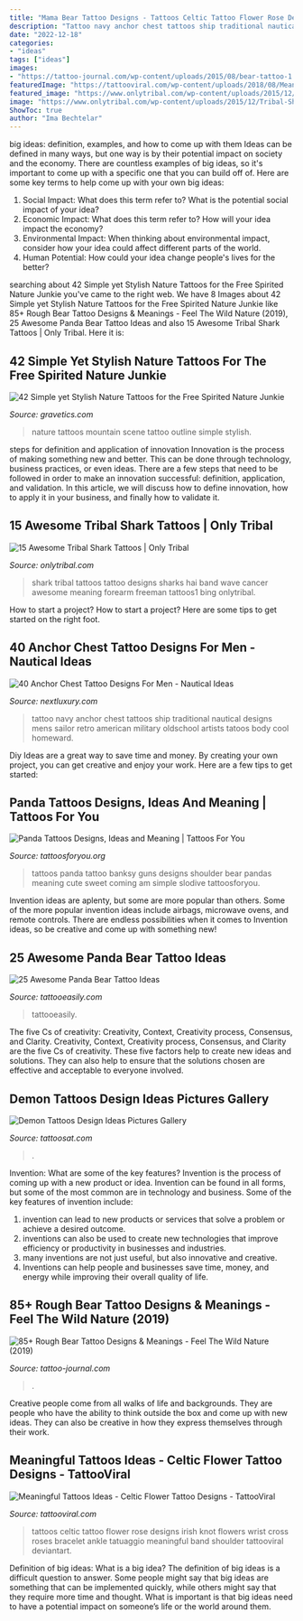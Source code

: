 ```yaml
---
title: "Mama Bear Tattoo Designs - Tattoos Celtic Tattoo Flower Rose Designs Irish Knot Flowers Wrist Cross Roses Bracelet Ankle Tatuaggio Meaningful Band Shoulder Tattooviral Deviantart"
description: "Tattoo navy anchor chest tattoos ship traditional nautical designs mens sailor retro american military oldschool artists tatoos body cool homeward"
date: "2022-12-18"
categories:
- "ideas"
tags: ["ideas"]
images:
- "https://tattoo-journal.com/wp-content/uploads/2015/08/bear-tattoo-1.jpg"
featuredImage: "https://tattooviral.com/wp-content/uploads/2018/08/Meaningful-Tattoos-Ideas-Celtic-Flower-Tattoo-Designs.jpg"
featured_image: "https://www.onlytribal.com/wp-content/uploads/2015/12/Tribal-Shark-Tattoos.jpg"
image: "https://www.onlytribal.com/wp-content/uploads/2015/12/Tribal-Shark-Tattoos.jpg"
ShowToc: true
author: "Ima Bechtelar"
---
```



big ideas: definition, examples, and how to come up with them
Ideas can be defined in many ways, but one way is by their potential impact on society and the economy. There are countless examples of big ideas, so it's important to come up with a specific one that you can build off of. Here are some key terms to help come up with your own big ideas:
1. Social Impact: What does this term refer to? What is the potential social impact of your idea?  
2. Economic Impact: What does this term refer to? How will your idea impact the economy?  
3. Environmental Impact: When thinking about environmental impact, consider how your idea could affect different parts of the world. 
4. Human Potential: How could your idea change people's lives for the better?

	

		
searching about 42 Simple yet Stylish Nature Tattoos for the Free Spirited Nature Junkie you've came to the right web. We have 8 Images about 42 Simple yet Stylish Nature Tattoos for the Free Spirited Nature Junkie like 85+ Rough Bear Tattoo Designs &amp; Meanings - Feel The Wild Nature (2019), 25 Awesome Panda Bear Tattoo Ideas and also 15 Awesome Tribal Shark Tattoos | Only Tribal. Here it is:
		
    
## 42 Simple Yet Stylish Nature Tattoos For The Free Spirited Nature Junkie

<img loading=lazy src="https://www.gravetics.com/wp-content/uploads/2017/08/A-great-mountain-scene-that-needs-no-outline..jpg" onerror="this.onerror=null;this.src='https://tse2.mm.bing.net/th?id=OIP.r5twdzaDS0zQm46lyYazZAHaLK&amp;pid=15.1';" alt="42 Simple yet Stylish Nature Tattoos for the Free Spirited Nature Junkie">

_Source: gravetics.com_

>nature tattoos mountain scene tattoo outline simple stylish. 

	

steps for definition and application of innovation
Innovation is the process of making something new and better. This can be done through technology, business practices, or even ideas. There are a few steps that need to be followed in order to make an innovation successful: definition, application, and validation. In this article, we will discuss how to define innovation, how to apply it in your business, and finally how to validate it.

    
## 15 Awesome Tribal Shark Tattoos | Only Tribal

<img loading=lazy src="https://www.onlytribal.com/wp-content/uploads/2015/12/Tribal-Shark-Tattoos.jpg" onerror="this.onerror=null;this.src='https://tse2.mm.bing.net/th?id=OIP.6vKT5f5QPEqO_3fAbmiVRwHaJ3&amp;pid=15.1';" alt="15 Awesome Tribal Shark Tattoos | Only Tribal">

_Source: onlytribal.com_

>shark tribal tattoos tattoo designs sharks hai band wave cancer awesome meaning forearm freeman tattoos1 bing onlytribal. 

	

How to start a project?
How to start a project? Here are some tips to get started on the right foot.

    
## 40 Anchor Chest Tattoo Designs For Men - Nautical Ideas

<img loading=lazy src="http://nextluxury.com/wp-content/uploads/cool-mens-vintage-sailing-ship-with-anchor-retro-chest-tattoo.jpg" onerror="this.onerror=null;this.src='https://tse2.mm.bing.net/th?id=OIP.rKRjnUjhKlrfuGIYdzKf1gHaKx&amp;pid=15.1';" alt="40 Anchor Chest Tattoo Designs For Men - Nautical Ideas">

_Source: nextluxury.com_

>tattoo navy anchor chest tattoos ship traditional nautical designs mens sailor retro american military oldschool artists tatoos body cool homeward. 

	

Diy Ideas are a great way to save time and money. By creating your own project, you can get creative and enjoy your work. Here are a few tips to get started: 

    
## Panda Tattoos Designs, Ideas And Meaning | Tattoos For You

<img loading=lazy src="https://www.tattoosforyou.org/wp-content/uploads/2016/03/Panda-Tattoos.jpg" onerror="this.onerror=null;this.src='https://tse2.mm.bing.net/th?id=OIP.0DPz11GP6Wm6I-koc3VJNwHaFj&amp;pid=15.1';" alt="Panda Tattoos Designs, Ideas and Meaning | Tattoos For You">

_Source: tattoosforyou.org_

>tattoos panda tattoo banksy guns designs shoulder bear pandas meaning cute sweet coming am simple slodive tattoosforyou. 

	

Invention ideas are aplenty, but some are more popular than others. Some of the more popular invention ideas include airbags, microwave ovens, and remote controls. There are endless possibilities when it comes to Invention ideas, so be creative and come up with something new!

    
## 25 Awesome Panda Bear Tattoo Ideas

<img loading=lazy src="http://www.tattooeasily.com/wp-content/uploads/2013/07/panda-tattoo.jpg" onerror="this.onerror=null;this.src='https://tse1.mm.bing.net/th?id=OIP.k33Ay9W4MyoU6_pfvaLIJQHaJ4&amp;pid=15.1';" alt="25 Awesome Panda Bear Tattoo Ideas">

_Source: tattooeasily.com_

>tattooeasily. 

	

The five Cs of creativity: Creativity, Context, Creativity process, Consensus, and Clarity.
Creativity, Context, Creativity process, Consensus, and Clarity are the five Cs of creativity. These five factors help to create new ideas and solutions. They can also help to ensure that the solutions chosen are effective and acceptable to everyone involved.

    
## Demon Tattoos Design Ideas Pictures Gallery

<img loading=lazy src="https://tattoosat.com/wp-content/uploads/2015/02/demon-tattoo-1.jpg" onerror="this.onerror=null;this.src='https://tse1.mm.bing.net/th?id=OIP.fJUwwQxabiHgE7OjDSnfxgHaJ4&amp;pid=15.1';" alt="Demon Tattoos Design Ideas Pictures Gallery">

_Source: tattoosat.com_

>. 

	

Invention: What are some of the key features?
Invention is the process of coming up with a new product or idea. Invention can be found in all forms, but some of the most common are in technology and business. Some of the key features of invention include:
1. invention can lead to new products or services that solve a problem or achieve a desired outcome.
2. inventions can also be used to create new technologies that improve efficiency or productivity in businesses and industries. 
3. many inventions are not just useful, but also innovative and creative. 
4. Inventions can help people and businesses save time, money, and energy while improving their overall quality of life.

    
## 85+ Rough Bear Tattoo Designs &amp; Meanings - Feel The Wild Nature (2019)

<img loading=lazy src="https://tattoo-journal.com/wp-content/uploads/2015/08/bear-tattoo-1.jpg" onerror="this.onerror=null;this.src='https://tse2.mm.bing.net/th?id=OIP.sVMTyTdmsRxMUmREPPr0CAHaHa&amp;pid=15.1';" alt="85+ Rough Bear Tattoo Designs &amp; Meanings - Feel The Wild Nature (2019)">

_Source: tattoo-journal.com_

>. 

	

Creative people come from all walks of life and backgrounds. They are people who have the ability to think outside the box and come up with new ideas. They can also be creative in how they express themselves through their work.

    
## Meaningful Tattoos Ideas - Celtic Flower Tattoo Designs - TattooViral

<img loading=lazy src="https://tattooviral.com/wp-content/uploads/2018/08/Meaningful-Tattoos-Ideas-Celtic-Flower-Tattoo-Designs.jpg" onerror="this.onerror=null;this.src='https://tse2.mm.bing.net/th?id=OIP.IVpb962OVWzPX4jkqvfDzQHaJ4&amp;pid=15.1';" alt="Meaningful Tattoos Ideas - Celtic Flower Tattoo Designs - TattooViral">

_Source: tattooviral.com_

>tattoos celtic tattoo flower rose designs irish knot flowers wrist cross roses bracelet ankle tatuaggio meaningful band shoulder tattooviral deviantart. 

	

Definition of big ideas: What is a big idea?
The definition of big ideas is a difficult question to answer. Some people might say that big ideas are something that can be implemented quickly, while others might say that they require more time and thought. What is important is that big ideas need to have a potential impact on someone’s life or the world around them.

